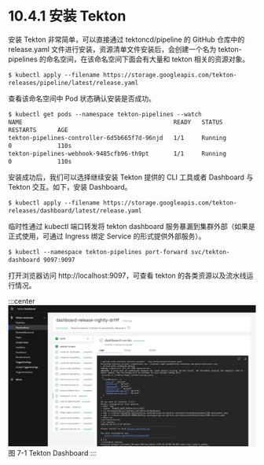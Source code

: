 # 10.4.1 安装 Tekton

安装 Tekton 非常简单，可以直接通过 tektoncd/pipeline 的 GitHub 仓库中的 release.yaml 文件进行安装，资源清单文件安装后，会创建一个名为 tekton-pipelines 的命名空间，在该命名空间下面会有大量和 tekton 相关的资源对象。

```
$ kubectl apply --filename https://storage.googleapis.com/tekton-releases/pipeline/latest/release.yaml
```

查看该命名空间中 Pod 状态确认安装是否成功。

```
$ kubectl get pods --namespace tekton-pipelines --watch
NAME                                           READY   STATUS             RESTARTS      AGE
tekton-pipelines-controller-6d5b665f7d-96njd   1/1     Running            0             110s
tekton-pipelines-webhook-9485cfb96-th9pt       1/1     Running            0             110s
```

安装成功后，我们可以选择继续安装 Tekton 提供的 CLI 工具或者 Dashboard 与 Tekton 交互。如下，安装 Dashboard。

```
$ kubectl apply --filename https://storage.googleapis.com/tekton-releases/dashboard/latest/release.yaml
```
临时性通过 kubectl 端口转发将 tekton dashboard 服务暴漏到集群外部（如果是正式使用，可通过 Ingress 绑定 Service 的形式提供外部服务）。
```
$ kubectl --namespace tekton-pipelines port-forward svc/tekton-dashboard 9097:9097
```

打开浏览器访问 http://localhost:9097，可查看 tekton 的各类资源以及流水线运行情况。

:::center
  ![](../assets/tekton-dashboard-ui.jpeg)<br/>
  图 7-1 Tekton Dashboard
:::
